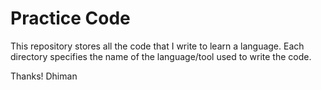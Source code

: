 # Practice Code

This repository stores all the code that I write to learn a language.
Each directory specifies the name of the language/tool used to write the code.

Thanks!
Dhiman
